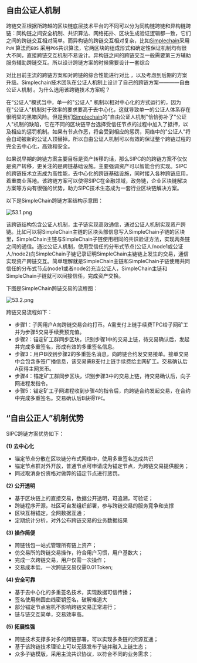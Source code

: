 ## 自由公证人机制

跨链交互根据所跨越的区块链底层技术平台的不同可以分为同构链跨链和异构链跨链：同构链之间安全机制、共识算法、网络拓扑、区块生成验证逻辑都一致，它们之间的跨链交互相对简单。而异构链的跨链交互相对复杂，比如[Simplechain]()采用 `PoW` 算法而`EOS` 采用`POS`共识算法，它两区块的组成形式和确定性保证机制均有很大不同，直接跨链交互机制不易设计。异构链之间的跨链交互一般需要第三方辅助服务辅助跨链交互。所以设计跨链方案的时候需要设计一套综合

对比目前主流的跨链方案和对跨链的综合性能进行对比 ，以及考虑到后期的方案升级。Simplechain技术团队在公证人机制上设计了自己的跨链方案————自由公证人机制 。为什么选用该跨链技术方案呢？

在“公证人“模式当中，单一的"公证人" 机制以相对中心化的方式运行的，因为在"公证人"机制对于效率的要求要高于去中心化，这就导致单一的公证人体系存在很明显的黑箱风险。但是我们[Simplechain]()的"自由公证人机制"恰恰弥补了"公证人"机制的缺陷，它在不同的区块链平台选择受信任节点的过程中加入了抵押，以及相应的惩罚机制。如果有节点作恶，将会受到相应的惩罚，网络中的"公证人"将会自动被新的公证人顶替掉。所以自由公证人机制可以有效的保证整个跨链过程的完全去中心化，高效和安全。

如果说早期的跨链方案主要目标是资产转移的话，那么SIPC的的跨链方案不仅仅是资产转移，更关注的是跨链基础设施。主要强调资产可以智能合约实现。SIPC的跨链技术立志成为高性能，去中心化的跨链基础设施，同时接入各种跨链应用，着重商业落地。该跨链方案可以使得SIPC在金融领域，政务链，企业区块链解决方案等方向有很强的优势，助力SIPC技术生态成为一套行业区块链解决方案。

以下是SimpleChain跨链方案结构示意图：

![53.1.png](https://i.loli.net/2020/05/26/WyPkGhKd3OTI6ax.png)

该跨链结构包含公证人机制，主子链实现高效通信，通过公证人机制实现资产跨链。比如可以将SimpleChain主链的区块头部信息写入SimpleChain子链的区块里，SimpleChain主链与SimpleChain子链使用相同的共识验证方法，实现两条链之间的通信。通过公证人机制，使用受信任的分布式节点(公证人/node1或公证人/node2)向SimpleChain子链记录证明SimpleChain主链链上发生的交易，通信实现资产跨链交互。简单理解就是SimpleChain主链和SimpleChain子链使用共同信任的分布式节点(node1或者node2)充当公证人，SimpleChain主链和SimpleChain子链就可以间接信任，完成资产交换。

下图是SimpleChain跨链交易的流程图：

![53.2.png](https://i.loli.net/2020/05/26/yTgWlpuxz84nr9s.png)

跨链交易流程如下：

- 步骤1：子网用户A向跨链交易合约打币。A需支付上链手续费TPC给子网矿工并为步骤5交易手续费预充值。
- 步骤2：锚定矿工群同步区块，识别步骤1中的交易上链，待交易确认后，发起并完成多重签名，形成有效的多重签名信息。
- 步骤3：用户B收到步骤2的多重签名消息，向跨链合约发交易接单。接单交易中会包含多签广播信息，该交易需B支付上链手续费给主网矿工。交易确认后A获得主网货币。
- 步骤4：锚定矿工群同步区块，识别步骤3中的交易上链，待交易确认后，向子网进程发指令。
- 步骤5：锚定矿工子网进程收到步骤4的指令后，向跨链合约发起交易，在合约中完成多重签名。交易确认后B获得`TPC`。

## “自由公正人”机制优势

SIPC跨链方案优势如下：

**(1) 去中心化**

- 锚定节点分散在区块链分布式网络中，使用多重签名达成共识
- 锚定节点群对外开放，普通节点可申请成为锚定节点，为跨链交易提供服务；
- 同过取消身份资格对做弊的锚定节点进行惩罚。

**(2) 公开透明**

- 基于区块链上的直接交易，数据公开透明，可追溯，可验证；
- 跨链程序开源，社区可自发组织部署，参与跨链交易的服务竞争和支撑
- 区块互相锚定，全网数据互通；
- 定期统计分析，对外公布跨链交易的业务数据结果

**(3) 操作简便**
- 跨链钱包一站式管理所有链上资产；
- 仿交易所的跨链交易操作，符合用户习惯，用户基数大；
- 完成一次跨链交易，用户仅需一次操作；
- 交易成本低，一次跨链交易仅需0.01Token; 

**(4) 安全可靠**

- 基于去中心化的多重签名技术，实现数据可信传播；
- 签名使用椭圆曲线密钥签名，破解难道大
- 部分锚定节点宕机不影响跨链交易正常进行；
- 链与链交互简单，交易效率高。

**(5) 拓展性强**

- 跨链技术支撑多对多的跨链部署，可以实现多条链的资源互通；
- 基于该跨链技术理论上可以无限发布子链并融入上链生态；
- 众多子链模版，采用主流共识协议，以符合不同的业务需求；




